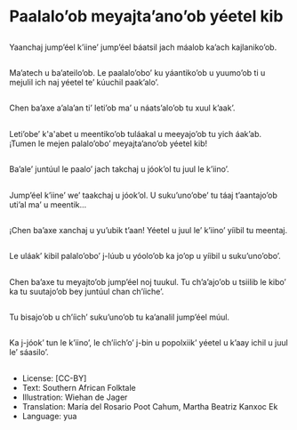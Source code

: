 # Paalalo’ob meyajta’ano’ob yéetel kib

##
Yaanchaj jump’éel k’iine’ jump’éel báatsil jach máalob ka’ach kajlaniko’ob.

##
Ma’atech u ba’ateilo’ob. Le paalalo’obo’ ku yáantiko’ob u yuumo’ob ti u mejulil ich naj yéetel te’ kúuchil paak’alo’.

##
Chen ba’axe a’ala’an ti’ leti’ob ma’ u náats’alo’ob tu xuul k’aak’.

##
Leti’obe’ k'a'abet u meentiko’ob tuláakal u meeyajo’ob tu yich áak’ab. ¡Tumen le mejen palalo’obo’ meyajta’ano’ob yéetel kib!

##
Ba’ale’ juntúul le paalo’ jach takchaj u jóok’ol tu juul le k’iino’.

##
Jump’éel k’iine’ we’ taakchaj u jóok’ol. U suku’uno’obe’ tu táaj t’aantajo’ob uti’al ma’ u meentik…

##
¡Chen ba’axe xanchaj u yu’ubik t’aan! Yéetel u juul le’ k’iino’ yíibil tu meentaj.

##
Le uláak’ kibil palalo’obo’ j-lúub u yóolo’ob ka jo’op u yíibil u suku’uno’obo’.

##
Chen ba’axe tu meyajto’ob jump’éel noj tuukul. Tu ch’a’ajo’ob u tsiilib le kibo’ ka tu suutajo’ob bey juntúul chan ch’íiche’.

##
Tu bisajo’ob u ch’íich’ suku’uno’ob tu ka’analil jump’éel múul.

##
Ka j-jóok’ tun le k’iino’, le ch’íich’o’ j-bin u popolxiik’ yéetel u k’aay ichil u juul le’ sáasilo’.

##
* License: [CC-BY]
* Text: Southern African Folktale
* Illustration: Wiehan de Jager
* Translation: María del Rosario Poot Cahum, Martha Beatriz Kanxoc Ek
* Language: yua
